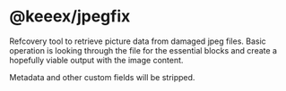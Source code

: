 @keeex/jpegfix
==============

Refcovery tool to retrieve picture data from damaged jpeg files.
Basic operation is looking through the file for the essential blocks and create
a hopefully viable output with the image content.

Metadata and other custom fields will be stripped.
